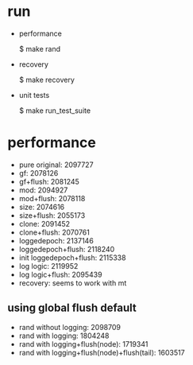 # run
* performance
          
	$ make rand
* recovery

	$ make recovery
* unit tests

	$ make run_test_suite

# performance
* pure original: 2097727
* gf: 2078126
* gf+flush: 2081245
* mod: 2094927
* mod+flush: 2078118
* size: 2074616
* size+flush: 2055173
* clone: 2091452
* clone+flush: 2070761
* loggedepoch: 2137146
* loggedepoch+flush: 2118240
* init loggedepoch+flush: 2115338
* log logic: 2119952
* log logic+flush: 2095439
* recovery: seems to work with mt

## using global flush default
* rand without logging: 2098709
* rand with logging: 1804248
* rand with logging+flush(node): 1719341
* rand with logging+flush(node)+flush(tail): 1603517









